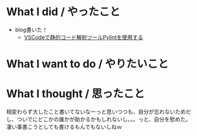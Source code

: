 # What I did / やったこと
- blog書いた！
  - [VSCodeで静的コード解析ツールPylintを使用する](http://yamap55.hatenablog.com/entry/2018/07/22/235746)

# What I want to do / やりたいこと

# What I thought / 思ったこと
相変わらず大したこと書いてないなーっと思いつつも、自分が忘れないためだし、ついでにどこかの誰かが助かるかもしれないし。。。っと、自分を慰めた。
凄い事書こうとしても書けるもんでもないしねｗ
